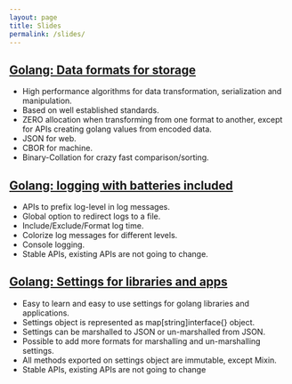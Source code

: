 ```yaml
---
layout: page
title: Slides
permalink: /slides/
---
```


## [Golang: Data formats for storage][slide1]


* High performance algorithms for data transformation, serialization
  and manipulation.
* Based on well established standards.
* ZERO allocation when transforming from one format to another, except
  for APIs creating golang values from encoded data.
* JSON for web.
* CBOR for machine.
* Binary-Collation for crazy fast comparison/sorting.

## [Golang: logging with batteries included][slide2]

* APIs to prefix log-level in log messages.
* Global option to redirect logs to a file.
* Include/Exclude/Format log time.
* Colorize log messages for different levels.
* Console logging.
* Stable APIs, existing APIs are not going to change.

## [Golang: Settings for libraries and apps][slide3]

* Easy to learn and easy to use settings for golang libraries and applications.
* Settings object is represented as map[string]interface{} object.
* Settings can be marshalled to JSON or un-marshalled from JSON.
* Possible to add more formats for marshalling and un-marshalling settings.
* All methods exported on settings object are immutable, except Mixin.
* Stable APIs, existing APIs are not going to change

[slide1]: https://gitpitch.com/prataprc/gson/master?grs=github
[slide2]: https://gitpitch.com/prataprc/golog/master?grs=github
[slide3]: https://gitpitch.com/prataprc/gosettings/master?grs=github
